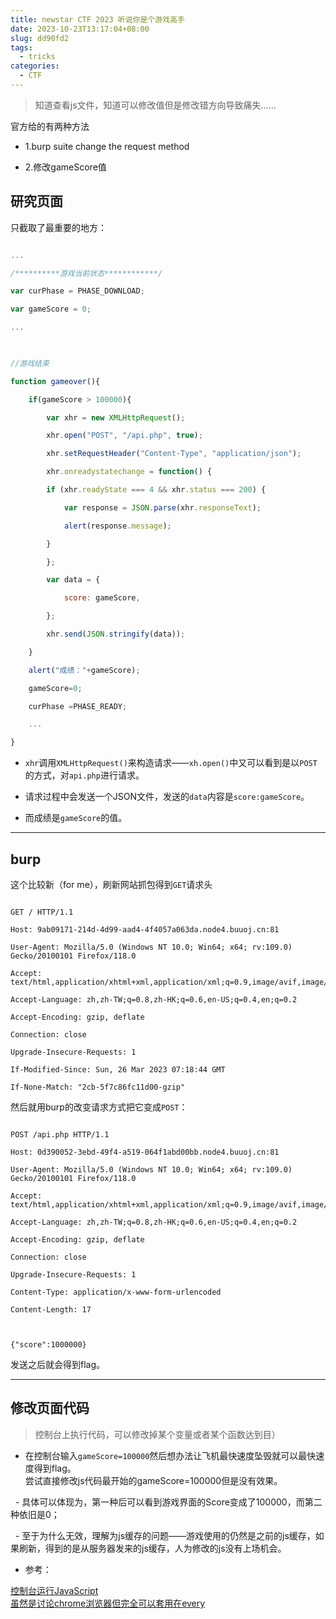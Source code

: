 ```yaml
---
title: newstar CTF 2023 听说你是个游戏高手
date: 2023-10-23T13:17:04+08:00
slug: dd90fd2
tags:
  - tricks
categories:
  - CTF
---
```


>知道查看js文件，知道可以修改值但是修改错方向导致痛失……

  

<!--more-->

官方给的有两种方法

- 1.burp suite change the request method

- 2.修改gameScore值

  

## 研究页面

只截取了最重要的地方：

```js

...

/**********游戏当前状态************/

var curPhase = PHASE_DOWNLOAD;

var gameScore = 0;

...

  

//游戏结束

function gameover(){

    if(gameScore > 100000){

        var xhr = new XMLHttpRequest();

        xhr.open("POST", "/api.php", true);

        xhr.setRequestHeader("Content-Type", "application/json");

        xhr.onreadystatechange = function() {

        if (xhr.readyState === 4 && xhr.status === 200) {

            var response = JSON.parse(xhr.responseText);

            alert(response.message);

        }

        };

        var data = {

            score: gameScore,

        };

        xhr.send(JSON.stringify(data));

    }

    alert("成绩："+gameScore);

    gameScore=0;  

    curPhase =PHASE_READY;  

    ...    

}

```

- `xhr`调用`XMLHttpRequest()`来构造请求——`xh.open()`中又可以看到是以`POST`的方式，对`api.php`进行请求。

- 请求过程中会发送一个JSON文件，发送的`data`内容是`score:gameScore`。

- 而成绩是`gameScore`的值。

  
  
  

----

  

## burp

这个比较新（for me），刷新网站抓包得到`GET`请求头

```http

GET / HTTP/1.1

Host: 9ab09171-214d-4d99-aad4-4f4057a063da.node4.buuoj.cn:81

User-Agent: Mozilla/5.0 (Windows NT 10.0; Win64; x64; rv:109.0) Gecko/20100101 Firefox/118.0

Accept: text/html,application/xhtml+xml,application/xml;q=0.9,image/avif,image/webp,*/*;q=0.8

Accept-Language: zh,zh-TW;q=0.8,zh-HK;q=0.6,en-US;q=0.4,en;q=0.2

Accept-Encoding: gzip, deflate

Connection: close

Upgrade-Insecure-Requests: 1

If-Modified-Since: Sun, 26 Mar 2023 07:18:44 GMT

If-None-Match: "2cb-5f7c86fc11d00-gzip"

```

然后就用burp的改变请求方式把它变成`POST`：

```http

POST /api.php HTTP/1.1

Host: 0d390052-3ebd-49f4-a519-064f1abd00bb.node4.buuoj.cn:81

User-Agent: Mozilla/5.0 (Windows NT 10.0; Win64; x64; rv:109.0) Gecko/20100101 Firefox/118.0

Accept: text/html,application/xhtml+xml,application/xml;q=0.9,image/avif,image/webp,*/*;q=0.8

Accept-Language: zh,zh-TW;q=0.8,zh-HK;q=0.6,en-US;q=0.4,en;q=0.2

Accept-Encoding: gzip, deflate

Connection: close

Upgrade-Insecure-Requests: 1

Content-Type: application/x-www-form-urlencoded

Content-Length: 17

  

{"score":1000000}

```

发送之后就会得到flag。

  

----

  

## 修改页面代码

>控制台上执行代码，可以修改掉某个变量或者某个函数达到目）

  

- 在控制台输入`gameScore=100000`然后想办法让飞机最快速度坠毁就可以最快速度得到flag。<br>尝试直接修改js代码最开始的gameScore=100000但是没有效果。

  - 具体可以体现为，第一种后可以看到游戏界面的Score变成了100000，而第二种依旧是0；

  - 至于为什么无效，理解为js缓存的问题——游戏使用的仍然是之前的js缓存，如果刷新，得到的是从服务器发来的js缓存，人为修改的js没有上场机会。

- 参考：

<a href=https://learn.microsoft.com/zh-cn/microsoft-edge/devtools-guide-chromium/console/console-javascript>控制台运行JavaScript</a><br><a href=https://www.zhihu.com/question/30701118#>虽然是讨论chrome浏览器但完全可以套用在every</a>
